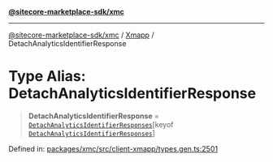 [**@sitecore-marketplace-sdk/xmc**](../../../../README.md)

***

[@sitecore-marketplace-sdk/xmc](../../../../README.md) / [Xmapp](../README.md) / DetachAnalyticsIdentifierResponse

# Type Alias: DetachAnalyticsIdentifierResponse

> **DetachAnalyticsIdentifierResponse** = [`DetachAnalyticsIdentifierResponses`](DetachAnalyticsIdentifierResponses.md)\[keyof [`DetachAnalyticsIdentifierResponses`](DetachAnalyticsIdentifierResponses.md)\]

Defined in: [packages/xmc/src/client-xmapp/types.gen.ts:2501](https://github.com/Sitecore/marketplace-sdk/blob/047115917e8843232ba2a4ba284b67585698b1c5/packages/xmc/src/client-xmapp/types.gen.ts#L2501)
